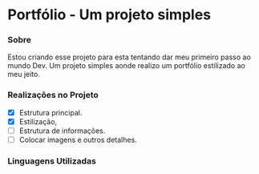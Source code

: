 # Portfólio - Um projeto simples #

### Sobre ###

Estou criando esse projeto para esta tentando dar meu primeiro passo ao mundo Dev. Um projeto simples aonde realizo um portfólio estilizado ao meu jeito.

### Realizações no Projeto ### 

- [X] Estrutura principal.
- [X] Estilização,
- [ ] Estrutura de informações.
- [ ] Colocar imagens e outros detalhes.

### Linguagens Utilizadas ###





